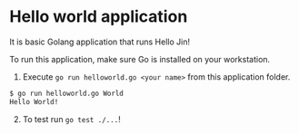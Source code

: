# Hello world application

It is basic Golang application that runs Hello Jin!

To run this application, make sure Go is installed on your workstation. 
1. Execute `go run helloworld.go <your name>` from this application folder. 
``` sh
$ go run helloworld.go World
Hello World!
```
2. To test run `go test ./...`!